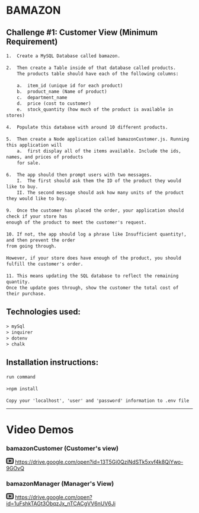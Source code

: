 # BAMAZON

## Challenge #1: Customer View (Minimum Requirement)

    1.  Create a MySQL Database called bamazon.

    2.  Then create a Table inside of that database called products.
        The products table should have each of the following columns:

        a.  item_id (unique id for each product)
        b.  product_name (Name of product)
        c.  department_name
        d.  price (cost to customer)
        e.  stock_quantity (how much of the product is available in stores)

    4.  Populate this database with around 10 different products.

    5.  Then create a Node application called bamazonCustomer.js. Running this application will
        a.  first display all of the items available. Include the ids, names, and prices of products 
        for sale.

    6.  The app should then prompt users with two messages.
        I.  The first should ask them the ID of the product they would like to buy.
        II. The second message should ask how many units of the product they would like to buy.

    9.  Once the customer has placed the order, your application should check if your store has 
    enough of the product to meet the customer's request.

    10. If not, the app should log a phrase like Insufficient quantity!, and then prevent the order 
    from going through.

    However, if your store does have enough of the product, you should fulfill the customer's order.

    11. This means updating the SQL database to reflect the remaining quantity.
    Once the update goes through, show the customer the total cost of their purchase.

## Technologies used:

    > mySql
    > inquirer
    > dotenv
    > chalk

## Installation instructions:

    run command

    >npm install

    Copy your 'localhost', 'user' and 'password' information to .env file


----------------------------------------------------------------------

# Video Demos

### bamazonCustomer (Customer's view)

<img src="./icons8-play-button-24.png">   https://drive.google.com/open?id=13T5Gi0QziNdSTk5xvf4k8QiYwo-9GOvQ

### bamazonManager (Manager's View)

<img src="./icons8-play-button-24.png">   https://drive.google.com/open?id=1uFshkTAGt3ObqzJx_nTCACgVV6nUV6Ji
